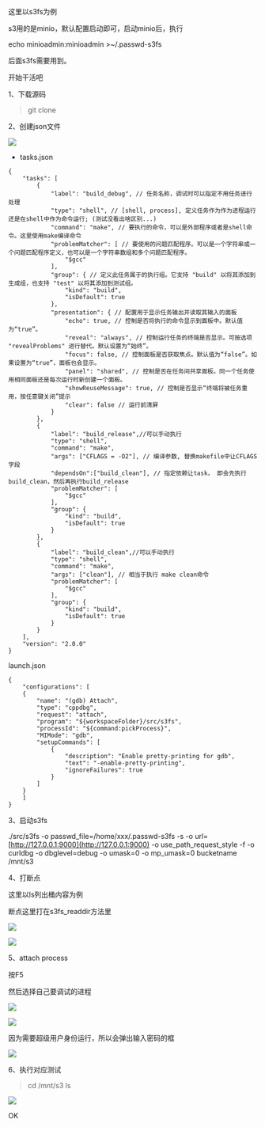 这里以s3fs为例

s3用的是minio，默认配置启动即可，启动minio后，执行

echo minioadmin:minioadmin >~/.passwd-s3fs

后面s3fs需要用到。

开始干活吧

1、下载源码

> git clone 


2、创建json文件

![](D:/download/youdaonote-pull-master/data/Technology/开发工具/images/WEBRESOURCE1a17d3acc726d461ab1952f57607349f截图.png)

- tasks.json

```
{
    "tasks": [
        {
            "label": "build_debug", // 任务名称，调试时可以指定不用任务进行处理 
            "type": "shell", // [shell, process], 定义任务作为作为进程运行还是在shell中作为命令运行; (测试没看出啥区别...)
            "command": "make", // 要执行的命令，可以是外部程序或者是shell命令。这里使用make编译命令
            "problemMatcher": [ // 要使用的问题匹配程序。可以是一个字符串或一个问题匹配程序定义，也可以是一个字符串数组和多个问题匹配程序。
                "$gcc"
            ],
            "group": { // 定义此任务属于的执行组。它支持 "build" 以将其添加到生成组，也支持 "test" 以将其添加到测试组。
                "kind": "build",
                "isDefault": true
            },
            "presentation": { // 配置用于显示任务输出并读取其输入的面板
                "echo": true, // 控制是否将执行的命令显示到面板中。默认值为“true”。
                "reveal": "always", // 控制运行任务的终端是否显示。可按选项 "revealProblems" 进行替代。默认设置为“始终”。
                "focus": false, // 控制面板是否获取焦点。默认值为“false”。如果设置为“true”，面板也会显示。
                "panel": "shared", // 控制是否在任务间共享面板。同一个任务使用相同面板还是每次运行时新创建一个面板。
                "showReuseMessage": true, // 控制是否显示“终端将被任务重用，按任意键关闭”提示
                "clear": false // 运行前清屏
            }
        },
        {
            "label": "build_release",//可以手动执行
            "type": "shell",
            "command": "make",
            "args": ["CFLAGS = -O2"], // 编译参数, 替换makefile中让CFLAGS字段
            "dependsOn":["build_clean"], // 指定依赖让task， 即会先执行build_clean，然后再执行build_release
            "problemMatcher": [
                "$gcc"
            ],
            "group": {
                "kind": "build",
                "isDefault": true
            }
        },
        {
            "label": "build_clean",//可以手动执行
            "type": "shell",
            "command": "make",
            "args": ["clean"], // 相当于执行 make clean命令
            "problemMatcher": [
                "$gcc"
            ],
            "group": {
                "kind": "build",
                "isDefault": true
            }
        }
    ],
    "version": "2.0.0"
}
```

launch.json

```
{
    "configurations": [
    {
        "name": "(gdb) Attach",
        "type": "cppdbg",
        "request": "attach",
        "program": "${workspaceFolder}/src/s3fs",
        "processId": "${command:pickProcess}",
        "MIMode": "gdb",
        "setupCommands": [
            {
                "description": "Enable pretty-printing for gdb",
                "text": "-enable-pretty-printing",
                "ignoreFailures": true
            }
        ]
    }
    ]
}

```

3、启动s3fs

./src/s3fs -o passwd_file=/home/xxx/.passwd-s3fs -s -o url=[http://127.0.0.1:9000](http://127.0.0.1:9000) -o use_path_request_style -f -o curldbg -o dbglevel=debug -o umask=0 -o  mp_umask=0 bucketname /mnt/s3

4、打断点

这里以ls列出桶内容为例

断点这里打在s3fs_readdir方法里

![](D:/download/youdaonote-pull-master/data/Technology/开发工具/images/WEBRESOURCE34dc7f2dc6f77268899e33747086ee63截图.png)

![](D:/download/youdaonote-pull-master/data/Technology/开发工具/images/WEBRESOURCE45796ca75e9adc048e759afdfd36f7d8截图.png)

5、attach process

按F5

然后选择自己要调试的进程

![](D:/download/youdaonote-pull-master/data/Technology/开发工具/images/WEBRESOURCE7d04fdfd84b5d519c73626dea58c5bb5截图.png)

![](D:/download/youdaonote-pull-master/data/Technology/开发工具/images/WEBRESOURCEee56394069c9f26c5c3c045bbe9c9e65截图.png)

因为需要超级用户身份运行，所以会弹出输入密码的框

![](D:/download/youdaonote-pull-master/data/Technology/开发工具/images/WEBRESOURCEa0cd7c0f19b103452c58f692775462c0截图.png)

                

6、执行对应测试

> cd /mnt/s3
> ls


                            

![](D:/download/youdaonote-pull-master/data/Technology/开发工具/images/WEBRESOURCE9bc21e23ed8464128150f591ab0217a3截图.png)

OK